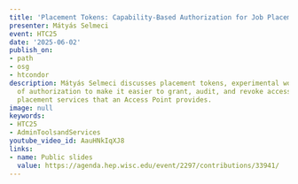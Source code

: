```yaml
---
title: 'Placement Tokens: Capability-Based Authorization for Job Placement'
presenter: Mátyás Selmeci
event: HTC25
date: '2025-06-02'
publish_on:
- path
- osg
- htcondor
description: Mátyás Selmeci discusses placement tokens, experimental work in the area
  of authorization to make it easier to grant, audit, and revoke access to the job
  placement services that an Access Point provides.
image: null
keywords:
- HTC25
- AdminToolsandServices
youtube_video_id: AauHNkIqXJ8
links:
- name: Public slides
  value: https://agenda.hep.wisc.edu/event/2297/contributions/33941/
---
```

